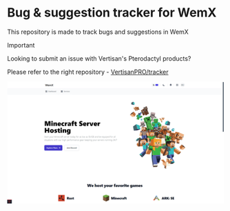 # Bug & suggestion tracker for WemX
This repository is made to track bugs and suggestions in WemX

> [!IMPORTANT]
> Looking to submit an issue with Vertisan's Pterodactyl products?
> 
> Please refer to the right repository - [VertisanPRO/tracker](https://github.com/VertisanPRO/tracker)

[![WemX](/images/wemx.png)](https://wemx.net)